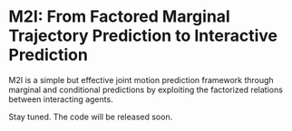 # M2I: From Factored Marginal Trajectory Prediction to Interactive Prediction
M2I is a simple but effective joint motion prediction framework through marginal and conditional predictions by exploiting the factorized relations between interacting agents.

Stay tuned. The code will be released soon.
